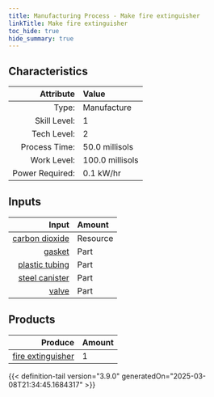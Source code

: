 ```yaml
---
title: Manufacturing Process - Make fire extinguisher
linkTitle: Make fire extinguisher
toc_hide: true
hide_summary: true
---
```

<!-- This is generated by the MarsSim HelpGenertor, do not edit. -->


## Characteristics

| Attribute      | Value |
|--------:|:------|
|Type:|Manufacture|
|Skill Level:|1|
|Tech Level:|2|
|Process Time:|50.0 millisols|
|Work Level:|100.0 millisols|
|Power Required:|0.1 kW/hr|

## Inputs

| Input      | Amount |
|--------:|:------|
|[carbon dioxide](/docs/definitions/resource/carbon-dioxide)|Resource|10.0 kg|
|[gasket](/docs/definitions/part/gasket)|Part|4|
|[plastic tubing](/docs/definitions/part/plastic-tubing)|Part|1|
|[steel canister](/docs/definitions/part/steel-canister)|Part|1|
|[valve](/docs/definitions/part/valve)|Part|2|

## Products


| Produce      | Amount |
|--------:|:------|
|[fire extinguisher](/docs/definitions/part/fire-extinguisher)|1|



{{< definition-tail version="3.9.0" generatedOn="2025-03-08T21:34:45.1684317" >}}



